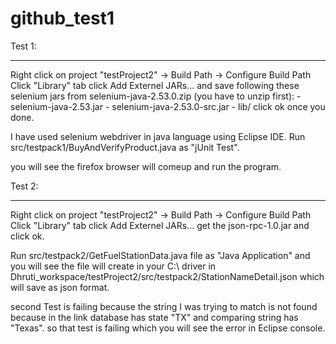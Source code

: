 # github_test1

Test 1:
___________

Right click on project "testProject2" -> Build Path -> Configure Build Path 
Click "Library" tab
click Add Externel JARs...
and save following these selenium jars from selenium-java-2.53.0.zip (you have to unzip first):
     - selenium-java-2.53.jar
     - selenium-java-2.53.0-src.jar
     - lib/<all the jar files>
click ok once you done.

I have used selenium webdriver in java language using Eclipse IDE. 
Run src/testpack1/BuyAndVerifyProduct.java as "jUnit Test".

you will see the firefox browser will comeup and run the program.


Test 2:
__________

Right click on project "testProject2" -> Build Path -> Configure Build Path 
Click "Library" tab
click Add Externel JARs...
get the json-rpc-1.0.jar and click ok.

Run src/testpack2/GetFuelStationData.java file as "Java Application" and you will see the file will create in your C:\ driver
in Dhruti_workspace/testProject2/src/testpack2/StationNameDetail.json which will save as json format.

second Test is failing because the string I was trying to match is not found because in the link database has state "TX" and comparing string has "Texas".
so that test is failing which you will see the error in Eclipse console.




